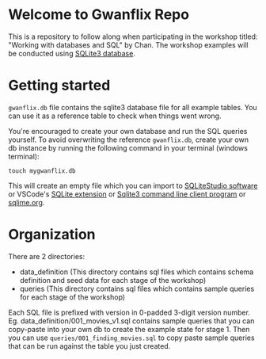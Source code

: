 # Welcome to Gwanflix Repo

This is a repository to follow along when participating in the workshop titled: "Working with databases and SQL" by Chan. The workshop examples will be conducted using [SQLite3 database](https://www.sqlite.org/download.html).

# Getting started

`gwanflix.db` file contains the sqlite3 database file for all example tables. You can use it as a reference table to check when things went wrong.

You're encouraged to create your own database and run the SQL queries yourself. To avoid overwriting the reference `gwanflix.db`, create your own db instance by running the following command in your terminal (windows terminal):
```
touch mygwanflix.db
```
This will create an empty file which you can import to [SQLiteStudio software](https://sqlitestudio.pl/) or VSCode's [SQLite extension](https://marketplace.visualstudio.com/items?itemName=alexcvzz.vscode-sqlite) or [Sqlite3 command line client program](https://www.sqlite.org/download.html) or [sqlime.org](https://sqlime.org/).

# Organization

There are 2 directories:
- data_definition (This directory contains sql files which contains schema definition and seed data for each stage of the workshop)
- queries (This directory contains sql files which contains sample queries for each stage of the workshop)

Each SQL file is prefixed with version in 0-padded 3-digit version number. Eg. data_definition/001_movies_v1.sql contains sample queries that you can copy-paste into your own db to create the example state for stage 1. Then you can use `queries/001_finding_movies.sql` to copy paste sample queries that can be run against the table you just created.
